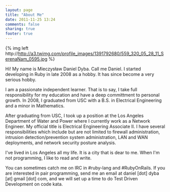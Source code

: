 ```yaml
---
layout: page
title: "About Me"
date: 2011-11-25 13:24
comments: false
sharing: true
footer: true
---
```


{% img left http://http://a3.twimg.com/profile_images/1391792680/559_320_05_28_11_SerenaNam_0595.jpg %}

Hi! My name is Mieczys&#322;aw Daniel Dyba. Call me Daniel. I started developing in Ruby in late 2008 as a hobby. It has since become a very serious hobby.

I am a passionate independent learner. That is to say, I take full responsibility for my education and have a deep committment to personal growth. In 2008, I graduated from USC with a B.S. in Electrical Engineering and a minor in Mathematics.

After graduating from USC, I took up a position at the Los Angeles Department of Water and Power where I currently work as a Network Engineer. My official title is Electrical Engineering Associate II. I have several responsibilities which include but are not limited to firewall administration, intrusion detection/prevention system administration, LAN and WAN deployments, and network security posture analysis.

I've lived in Los Angeles all my life. It is a city that is dear to me. When I'm not programming, I like to read and write.

You can sometimes catch me on IRC in #ruby-lang and #RubyOnRails. If you are interested in pair programming, send me an email at daniel [dot] dyba [at] gmail [dot] com, and we will set up a time to do Test Driven Development on code kata.
